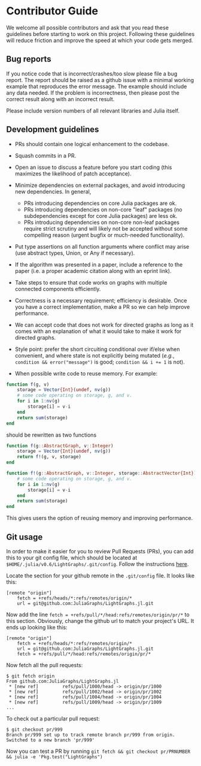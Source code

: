 # Contributor Guide

We welcome all possible contributors and ask that you read these guidelines before starting to work on this project. Following these guidelines will reduce friction and improve the speed at which your code gets merged.

## Bug reports
If you notice code that is incorrect/crashes/too slow please file a bug report. The report should be raised as a github issue with a minimal working example that reproduces the error message. The example should include any data needed. If the problem is incorrectness, then please post the correct result along with an incorrect result.

Please include version numbers of all relevant libraries and Julia itself.

## Development guidelines

- PRs should contain one logical enhancement to the codebase.
- Squash commits in a PR.
- Open an issue to discuss a feature before you start coding (this maximizes the likelihood of patch acceptance).
- Minimize dependencies on external packages, and avoid introducing new dependencies. In general,

    - PRs introducing dependencies on core Julia packages are ok.
    - PRs introducing dependencies on non-core "leaf" packages (no subdependencies except for core Julia packages) are less ok.
    - PRs introducing dependencies on non-core non-leaf packages require strict scrutiny and will likely not be accepted without some compelling reason (urgent bugfix or much-needed functionality).

- Put type assertions on all function arguments where conflict may arise (use abstract types, Union, or Any if necessary).
- If the algorithm was presented in a paper, include a reference to the paper (i.e. a proper academic citation along with an eprint link).
- Take steps to ensure that code works on graphs with multiple connected components efficiently.
- Correctness is a necessary requirement; efficiency is desirable. Once you have a correct implementation, make a PR so we can help improve performance.
- We can accept code that does not work for directed graphs as long as it comes with an explanation of what it would take to make it work for directed graphs.
- Style point: prefer the short circuiting conditional over if/else when convenient, and where state is not explicitly being mutated (*e.g.*, `condition && error("message")` is good; `condition && i += 1` is not).
- When possible write code to reuse memory. For example:
```julia
function f(g, v)
    storage = Vector{Int}(undef, nv(g))
    # some code operating on storage, g, and v.
    for i in 1:nv(g)
        storage[i] = v-i
    end
    return sum(storage)
end
```
should be rewritten as two functions
```julia
function f(g::AbstractGraph, v::Integer)
    storage = Vector{Int}(undef, nv(g))
    return f!(g, v, storage)
end

function f!(g::AbstractGraph, v::Integer, storage::AbstractVector{Int})
    # some code operating on storage, g, and v.
    for i in 1:nv(g)
        storage[i] = v-i
    end
    return sum(storage)
end
```
This gives users the option of reusing memory and improving performance.

## Git usage

In order to make it easier for you to review Pull Requests (PRs), you can add this to your git config file, which should be located at `$HOME/.julia/v0.6/LightGraphs/.git/config`. Follow the instructions [here]( https://gist.github.com/piscisaureus/3342247).

Locate the section for your github remote in the `.git/config` file. It looks like this:

```
[remote "origin"]
    fetch = +refs/heads/*:refs/remotes/origin/*
    url = git@github.com:JuliaGraphs/LightGraphs.jl.git
```

Now add the line `fetch = +refs/pull/*/head:refs/remotes/origin/pr/*` to this section. Obviously, change the github url to match your project's URL. It ends up looking like this:

```
[remote "origin"]
    fetch = +refs/heads/*:refs/remotes/origin/*
    url = git@github.com:JuliaGraphs/LightGraphs.jl.git
    fetch = +refs/pull/*/head:refs/remotes/origin/pr/*
```

Now fetch all the pull requests:

```
$ git fetch origin
From github.com:JuliaGraphs/LightGraphs.jl
 * [new ref]         refs/pull/1000/head -> origin/pr/1000
 * [new ref]         refs/pull/1002/head -> origin/pr/1002
 * [new ref]         refs/pull/1004/head -> origin/pr/1004
 * [new ref]         refs/pull/1009/head -> origin/pr/1009
...
```

To check out a particular pull request:

```
$ git checkout pr/999
Branch pr/999 set up to track remote branch pr/999 from origin.
Switched to a new branch 'pr/999'
```

Now you can test a PR by running `git fetch && git checkout pr/PRNUMBER && julia -e 'Pkg.test("LightGraphs")`
